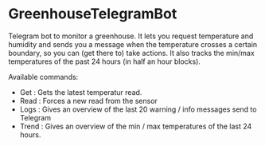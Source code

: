 # GreenhouseTelegramBot

Telegram bot to monitor a greenhouse. It lets you request temperature and humidity and sends you a message when the temperature crosses a certain boundary, so you can (get there to) take actions.
It also tracks the min/max temperatures of the past 24 hours (in half an hour blocks).

Available commands:
- Get : Gets the latest temperatur read.
- Read : Forces a new read from the sensor
- Logs : Gives an overview of the last 20 warning / info messages send to Telegram
- Trend : Gives an overview of the min / max temperatures of the last 24 hours.
